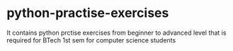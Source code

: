 # python-practise-exercises
It contains python prctise exercises from beginner to advanced level that is required for BTech 1st sem for computer science students
